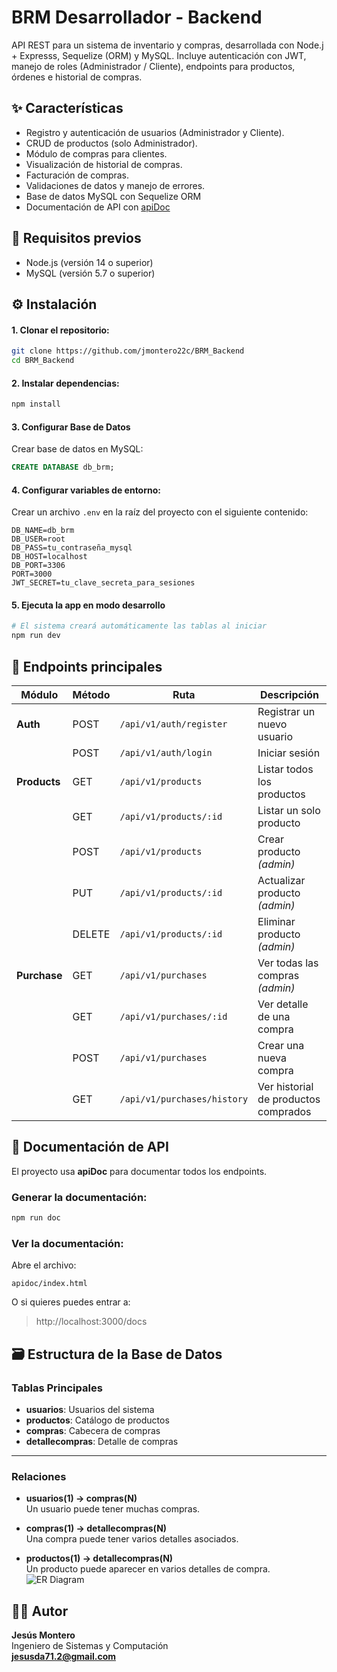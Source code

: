 
# BRM Desarrollador - Backend

API REST para un sistema de inventario y compras, desarrollada con Node.j + Expresss, Sequelize (ORM) y MySQL. Incluye autenticación con JWT, manejo de roles (Administrador / Cliente), endpoints para productos, órdenes e historial de compras.

## ✨ Características

- Registro y autenticación de usuarios (Administrador y Cliente).
- CRUD de productos (solo Administrador).
- Módulo de compras para clientes.
- Visualización de historial de compras.
- Facturación de compras.
- Validaciones de datos y manejo de errores.
- Base de datos MySQL con Sequelize ORM
-  Documentación de API con  [apiDoc](https://apidocjs.com/)

## 🧩 Requisitos previos
- Node.js (versión 14 o superior)
- MySQL (versión 5.7 o superior)

## ⚙️ Instalación

#### 1. Clonar el repositorio:
```bash
git clone https://github.com/jmontero22c/BRM_Backend
cd BRM_Backend
```
  
  #### 2. Instalar dependencias:
``` bash 
npm install
```

#### 3.  Configurar Base de Datos
 Crear base de datos en MySQL:
``` sql
CREATE DATABASE db_brm;
```
	
#### 4. Configurar variables de entorno:  
Crear un archivo `.env` en la raíz del proyecto con el siguiente contenido:
```
DB_NAME=db_brm
DB_USER=root
DB_PASS=tu_contraseña_mysql
DB_HOST=localhost
DB_PORT=3306
PORT=3000
JWT_SECRET=tu_clave_secreta_para_sesiones
```

#### 5.  Ejecuta la app en modo desarrollo
``` bash 
# El sistema creará automáticamente las tablas al iniciar
npm run dev
```

## 🔗 Endpoints principales

| Módulo    | Método  | Ruta                         | Descripción                     |
|-----------|---------|------------------------------|---------------------------------|
| **Auth**      | POST    | `/api/v1/auth/register`  | Registrar un nuevo usuario                    |
|               | POST    | `/api/v1/auth/login`     | Iniciar sesión                                |
| **Products**  | GET     | `/api/v1/products`       | Listar todos los productos                              |
|               | GET			| `/api/v1/products/:id`   | Listar un solo producto                      |
|               | POST    | `/api/v1/products`       | Crear producto *(admin)*                      |
|               | PUT     | `/api/v1/products/:id`   | Actualizar producto *(admin)*                 |
|               | DELETE  | `/api/v1/products/:id`   | Eliminar producto *(admin)*                   |
| **Purchase**  | GET     | `/api/v1/purchases`         | Ver todas las compras *(admin)*                       |
|               | GET     | `/api/v1/purchases/:id`     | Ver detalle de una compra                      |
|               | POST    | `/api/v1/purchases`         | Crear una nueva compra                         |
|							  | GET     | `/api/v1/purchases/history` | Ver historial de productos comprados          |

## 📘 Documentación de API

El proyecto usa **apiDoc** para documentar todos los endpoints.

### Generar la documentación:
```bash
npm run doc
```

### Ver la documentación:
Abre el archivo:
```
apidoc/index.html
```

O si quieres puedes entrar a:
> http://localhost:3000/docs

## 🗃️ Estructura de la Base de Datos

###  Tablas Principales
- **usuarios**: Usuarios del sistema  
- **productos**: Catálogo de productos  
- **compras**: Cabecera de compras  
- **detallecompras**: Detalle de compras  

---

###  Relaciones

- **usuarios(1) → compras(N)**  
  Un usuario puede tener muchas compras.

- **compras(1) → detallecompras(N)**  
  Una compra puede tener varios detalles asociados.

- **productos(1) → detallecompras(N)**  
  Un producto puede aparecer en varios detalles de compra.
![ER Diagram](https://imgur.com/fzQwqOG.png)

## 👨‍💻 Autor

**Jesús Montero**  
Ingeniero de Sistemas y Computación  
 **jesusda71.2@gmail.com**
